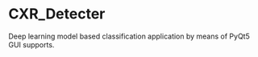 # CXR_Detecter
Deep learning model based classification application by means of PyQt5 GUI supports.
